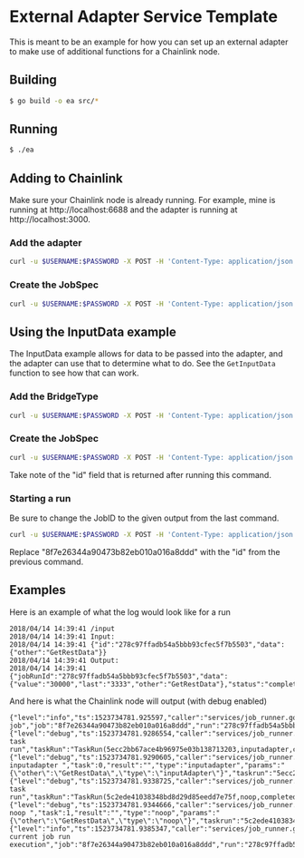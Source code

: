 # External Adapter Service Template

This is meant to be an example for how you can set up an external adapter to make use of additional functions for a Chainlink node.

## Building

```bash
$ go build -o ea src/*
```

## Running

```bash
$ ./ea
```

## Adding to Chainlink

Make sure your Chainlink node is already running. For example, mine is running at http://localhost:6688 and the adapter is running at http://localhost:3000.

### Add the adapter

```bash
curl -u $USERNAME:$PASSWORD -X POST -H 'Content-Type: application/json' -d '{"name":"ea","url":"http://localhost:3000/"}' http://localhost:6688/v2/bridge_types
```

### Create the JobSpec

```bash
curl -u $USERNAME:$PASSWORD -X POST -H 'Content-Type: application/json' -d '{"initiators":[{"type":"web"}],"tasks":[{"type":"ea"}]}' http://localhost:6688/v2/specs
```

## Using the InputData example

The InputData example allows for data to be passed into the adapter, and the adapter can use that to determine what to do. See the `GetInputData` function to see how that can work.

### Add the BridgeType

```bash
curl -u $USERNAME:$PASSWORD -X POST -H 'Content-Type: application/json' -d '{"name":"inputAdapter","url":"http://localhost:3000/input"}' http://localhost:6688/v2/bridge_types
```

### Create the JobSpec

```bash
curl -u $USERNAME:$PASSWORD -X POST -H 'Content-Type: application/json' -d '{"initiators":[{"type":"web"}],"tasks":[{"type":"inputAdapter"},{"type":"noop"}]}' http://localhost:6688/v2/specs
```

Take note of the "id" field that is returned after running this command.

### Starting a run

Be sure to change the JobID to the given output from the last command.

```bash
curl -u $USERNAME:$PASSWORD -X POST -H 'Content-Type: application/json' -d '{"other": "GetRestData"}' http://localhost:6688/v2/specs/8f7e26344a90473b82eb010a016a8ddd/runs
```

Replace "8f7e26344a90473b82eb010a016a8ddd" with the "id" from the previous command.

## Examples

Here is an example of what the log would look like for a run

```shell
2018/04/14 14:39:41 /input
2018/04/14 14:39:41 Input:
2018/04/14 14:39:41 {"id":"278c97ffadb54a5bbb93cfec5f7b5503","data":{"other":"GetRestData"}}
2018/04/14 14:39:41 Output:
2018/04/14 14:39:41 {"jobRunId":"278c97ffadb54a5bbb93cfec5f7b5503","data":{"value":"30000","last":"3333","other":"GetRestData"},"status":"completed","error":null,"pending":false}
```

And here is what the Chainlink node will output (with debug enabled)

```shell
{"level":"info","ts":1523734781.925597,"caller":"services/job_runner.go:79","msg":"Starting job","job":"8f7e26344a90473b82eb010a016a8ddd","run":"278c97ffadb54a5bbb93cfec5f7b5503","status":"in_progress"}
{"level":"debug","ts":1523734781.9286554,"caller":"services/job_runner.go:114","msg":"Produced task run","taskRun":"TaskRun(5ecc2bb67ace4b96975e03b138713203,inputadapter,completed,)"}
{"level":"debug","ts":1523734781.9290605,"caller":"services/job_runner.go:115","msg":"Task inputadapter ","task":0,"result":"","type":"inputadapter","params":"{\"other\":\"GetRestData\",\"type\":\"inputAdapter\"}","taskrun":"5ecc2bb67ace4b96975e03b138713203","status":""}
{"level":"debug","ts":1523734781.9338725,"caller":"services/job_runner.go:114","msg":"Produced task run","taskRun":"TaskRun(5c2ede41038348bd8d29d85eedd7e75f,noop,completed,)"}
{"level":"debug","ts":1523734781.9344666,"caller":"services/job_runner.go:115","msg":"Task noop ","task":1,"result":"","type":"noop","params":"{\"other\":\"GetRestData\",\"type\":\"noop\"}","taskrun":"5c2ede41038348bd8d29d85eedd7e75f","status":""}
{"level":"info","ts":1523734781.9385347,"caller":"services/job_runner.go:109","msg":"Finished current job run execution","job":"8f7e26344a90473b82eb010a016a8ddd","run":"278c97ffadb54a5bbb93cfec5f7b5503","status":"completed"}
```